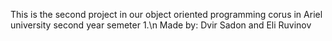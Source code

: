 This is the second project in our object oriented programming corus in Ariel university second year semeter 1.\n
Made by: Dvir Sadon and Eli Ruvinov  